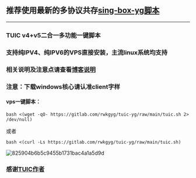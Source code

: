 ## 推荐使用最新的多协议共存[sing-box-yg脚本](https://github.com/yonggekkk/sing-box-yg)
------------------------------------------------------------------------------------------
### TUIC v4+v5二合一多功能一键脚本

### 支持纯IPV4、纯IPV6的VPS直接安装，主流linux系统均支持

### 相关说明及注意点请查看[博客说明](https://ygkkk.blogspot.com/2022/11/tuic-yg-youtube.html)

### 注意：下载windows核心请认准client字样

#### vps一键脚本：
```
bash <(wget -qO- https://gitlab.com/rwkgyg/tuic-yg/raw/main/tuic.sh 2> /dev/null)
```
或者
```
bash <(curl -Ls https://gitlab.com/rwkgyg/tuic-yg/raw/main/tuic.sh)
```


![825904b6b5c9455b1731bac4a1a5d9d](https://github.com/yonggekkk/Tuic-yg/assets/121604513/c4c63c1d-a2f3-4985-b2f2-609d9c05e3ab)


### 感谢[TUIC作者](https://github.com/EAimTY/tuic)
